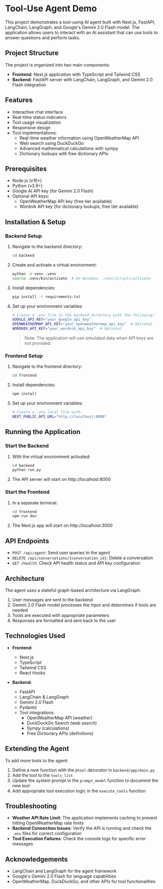 # Tool-Use Agent Demo

This project demonstrates a tool-using AI agent built with Next.js, FastAPI, LangChain, LangGraph, and Google's Gemini 2.0 Flash model. The application allows users to interact with an AI assistant that can use tools to answer questions and perform tasks.

## Project Structure

The project is organized into two main components:

- **Frontend**: Next.js application with TypeScript and Tailwind CSS
- **Backend**: FastAPI server with LangChain, LangGraph, and Gemini 2.0 Flash integration

## Features

- Interactive chat interface
- Real-time status indicators
- Tool usage visualization
- Responsive design
- Tool implementations:
  - Real-time weather information using OpenWeatherMap API
  - Web search using DuckDuckGo
  - Advanced mathematical calculations with sympy
  - Dictionary lookups with free dictionary APIs

## Prerequisites

- Node.js (v16+)
- Python (v3.9+)
- Google AI API key (for Gemini 2.0 Flash)
- Optional API keys:
  - OpenWeatherMap API key (free tier available)
  - Wordnik API key (for dictionary lookups, free tier available)

## Installation & Setup

### Backend Setup

1. Navigate to the backend directory:
   ```bash
   cd backend
   ```

2. Create and activate a virtual environment:
   ```bash
   python -m venv .venv
   source .venv/bin/activate  # On Windows: .venv\Scripts\activate
   ```

3. Install dependencies:
   ```bash
   pip install -r requirements.txt
   ```

4. Set up your environment variables:
   ```bash
   # Create a .env file in the backend directory with the following:
   GOOGLE_API_KEY="your_google_api_key"
   OPENWEATHERMAP_API_KEY="your_openweathermap_api_key"  # Optional
   WORDNIK_API_KEY="your_wordnik_api_key"  # Optional
   ```

   > Note: The application will use simulated data when API keys are not provided.

### Frontend Setup

1. Navigate to the frontend directory:
   ```bash
   cd frontend
   ```

2. Install dependencies:
   ```bash
   npm install
   ```

3. Set up your environment variables:
   ```bash
   # Create a .env.local file with:
   NEXT_PUBLIC_API_URL="http://localhost:8000"
   ```

## Running the Application

### Start the Backend

1. With the virtual environment activated:
   ```bash
   cd backend
   python run.py
   ```

2. The API server will start on http://localhost:8000

### Start the Frontend

1. In a separate terminal:
   ```bash
   cd frontend
   npm run dev
   ```

2. The Next.js app will start on http://localhost:3000

## API Endpoints

- `POST /api/agent`: Send user queries to the agent
- `DELETE /api/conversations/{conversation_id}`: Delete a conversation
- `GET /health`: Check API health status and API key configuration

## Architecture

The agent uses a stateful graph-based architecture via LangGraph:

1. User messages are sent to the backend
2. Gemini 2.0 Flash model processes the input and determines if tools are needed
3. Tools are executed with appropriate parameters
4. Responses are formatted and sent back to the user

## Technologies Used

- **Frontend**:
  - Next.js
  - TypeScript
  - Tailwind CSS
  - React Hooks

- **Backend**:
  - FastAPI
  - LangChain & LangGraph
  - Gemini 2.0 Flash
  - Pydantic
  - Tool integrations:
    - OpenWeatherMap API (weather)
    - DuckDuckGo Search (web search)
    - Sympy (calculations)
    - Free Dictionary APIs (definitions)

## Extending the Agent

To add more tools to the agent:

1. Define a new function with the `@tool` decorator in `backend/app/main.py`
2. Add the tool to the `tools_list`
3. Update the system prompt in the `prompt_model` function to document the new tool
4. Add appropriate tool execution logic in the `execute_tools` function

## Troubleshooting

- **Weather API Rate Limit**: The application implements caching to prevent hitting OpenWeatherMap rate limits
- **Backend Connection Issues**: Verify the API is running and check the `.env` files for correct configuration
- **Tool Execution Failures**: Check the console logs for specific error messages

## Acknowledgements

- LangChain and LangGraph for the agent framework
- Google's Gemini 2.0 Flash for language capabilities
- OpenWeatherMap, DuckDuckGo, and other APIs for tool functionalities

